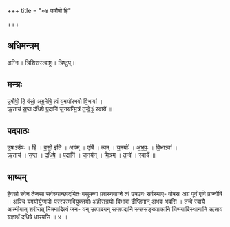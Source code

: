 +++
title = "०४ उषौषो हि"

+++
## अधिमन्त्रम्
अग्निः। त्रिशिरास्त्वाष्ट्रः। त्रिष्टुप्।

## मन्त्रः
उ॒षौ॑षो॒ हि व॑सो॒ अग्र॒मेषि॒ त्वं य॒मयो॑रभवो वि॒भावा॑ ।  
ऋ॒ताय॑ स॒प्त द॑धिषे प॒दानि॑ ज॒नय॑न्मि॒त्रं त॒न्वे॒३॒॑ स्वायै॑ ॥

## पदपाठः
उ॒षःऽउ॑षः । हि । व॒सो॒ इति॑ । अग्र॑म् । एषि॑ । त्वम् । य॒मयोः॑ । अ॒भ॒वः॒ । वि॒भाऽवा॑ ।  
ऋ॒ताय॑ । स॒प्त । द॒धि॒षे॒ । प॒दानि॑ । ज॒नय॑न् । मि॒त्रम् । त॒न्वे॑ । स्वायै॑ ॥

## भाष्यम्
हेवसो स्वेन तेजसा सर्वस्याच्छादयितः वसुमन्वा प्रशस्यवाग्ने त्वं उषउषः सर्वस्याए- वोषसः अग्रं पूर्वं एषि प्राप्नोषि । अपिच यमयोर्युग्मयोः परस्परमवियुक्तयोः अहोरात्रयोः विभावा दीप्तिमान् अभवः भवसि । तन्वे स्वायै आत्मीयात् शरीरात् मित्रमादित्यं जन- यन् उत्पादयन् सप्तपदानि सप्तसङ्ख्याकानि धिष्ण्यादिस्थानानि ऋताय यज्ञार्थं दधिषे धारयसि ॥ ४ ॥